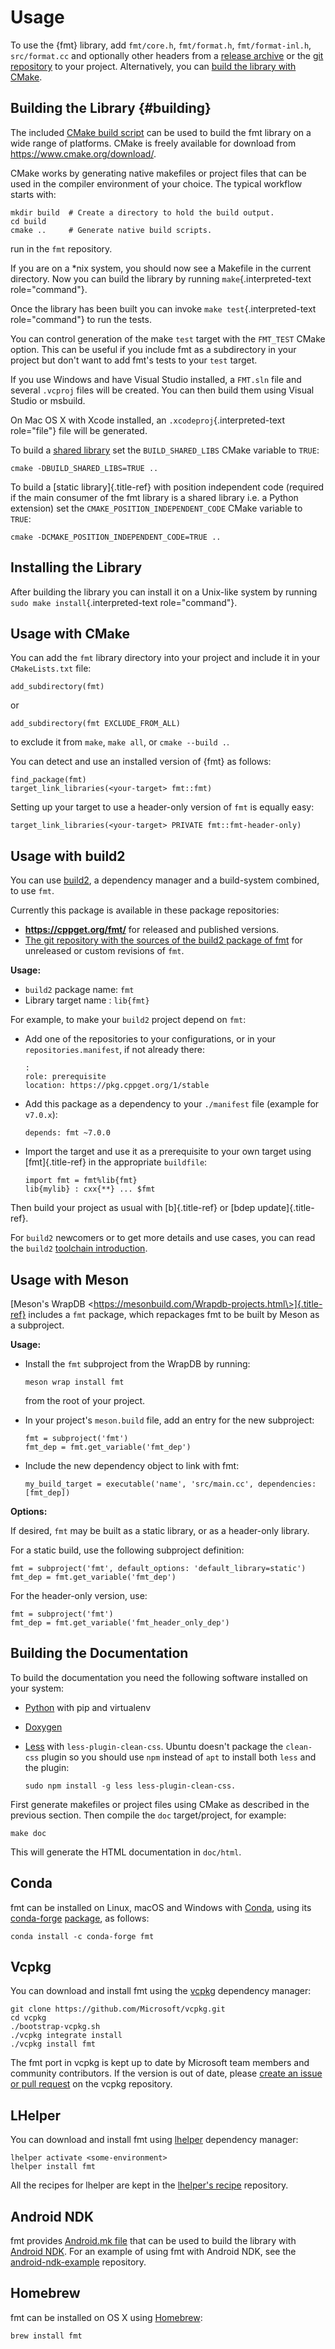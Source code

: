 # Usage

To use the {fmt} library, add `fmt/core.h`, `fmt/format.h`, `fmt/format-inl.h`,
`src/format.cc` and optionally other headers from a [release archive](
https://github.com/fmtlib/fmt/releases/latest) or the [git repository](
https://github.com/fmtlib/fmt) to your project. Alternatively, you can
[build the library with CMake](#building).

## Building the Library {#building}

The included [CMake build
script](https://github.com/fmtlib/fmt/blob/master/CMakeLists.txt) can be
used to build the fmt library on a wide range of platforms. CMake is
freely available for download from <https://www.cmake.org/download/>.

CMake works by generating native makefiles or project files that can be
used in the compiler environment of your choice. The typical workflow
starts with:

    mkdir build  # Create a directory to hold the build output.
    cd build
    cmake ..     # Generate native build scripts.

run in the `fmt` repository.

If you are on a \*nix system, you should now see a Makefile in the
current directory. Now you can build the library by running
`make`{.interpreted-text role="command"}.

Once the library has been built you can invoke
`make test`{.interpreted-text role="command"} to run the tests.

You can control generation of the make `test` target with the `FMT_TEST`
CMake option. This can be useful if you include fmt as a subdirectory in
your project but don\'t want to add fmt\'s tests to your `test` target.

If you use Windows and have Visual Studio installed, a
`FMT.sln` file and several `.vcproj` files will be created. You can
then build them using Visual Studio or msbuild.

On Mac OS X with Xcode installed, an `.xcodeproj`{.interpreted-text
role="file"} file will be generated.

To build a [shared
library](https://en.wikipedia.org/wiki/Library_%28computing%29#Shared_libraries)
set the `BUILD_SHARED_LIBS` CMake variable to `TRUE`:

    cmake -DBUILD_SHARED_LIBS=TRUE ..

To build a [static library]{.title-ref} with position independent code
(required if the main consumer of the fmt library is a shared library
i.e. a Python extension) set the `CMAKE_POSITION_INDEPENDENT_CODE` CMake
variable to `TRUE`:

    cmake -DCMAKE_POSITION_INDEPENDENT_CODE=TRUE ..

## Installing the Library

After building the library you can install it on a Unix-like system by
running `sudo make install`{.interpreted-text role="command"}.

## Usage with CMake

You can add the `fmt` library directory into your project and include it
in your `CMakeLists.txt` file:

    add_subdirectory(fmt)

or

    add_subdirectory(fmt EXCLUDE_FROM_ALL)

to exclude it from `make`, `make all`, or `cmake --build .`.

You can detect and use an installed version of {fmt} as follows:

    find_package(fmt)
    target_link_libraries(<your-target> fmt::fmt)

Setting up your target to use a header-only version of `fmt` is equally
easy:

    target_link_libraries(<your-target> PRIVATE fmt::fmt-header-only)

## Usage with build2

You can use [build2](https://build2.org), a dependency manager and a
build-system combined, to use `fmt`.

Currently this package is available in these package repositories:

- **https://cppget.org/fmt/** for released and published versions.
- [The git repository with the sources of the build2 package of
  fmt](https://github.com/build2-packaging/fmt.git) for unreleased or
  custom revisions of `fmt`.

**Usage:**

- `build2` package name: `fmt`
- Library target name : `lib{fmt}`

For example, to make your `build2` project depend on `fmt`:

- Add one of the repositories to your configurations, or in your
  `repositories.manifest`, if not already there:

      :
      role: prerequisite
      location: https://pkg.cppget.org/1/stable

- Add this package as a dependency to your `./manifest` file (example
  for `v7.0.x`):

      depends: fmt ~7.0.0

- Import the target and use it as a prerequisite to your own target
  using [fmt]{.title-ref} in the appropriate `buildfile`:

      import fmt = fmt%lib{fmt}
      lib{mylib} : cxx{**} ... $fmt

Then build your project as usual with [b]{.title-ref} or [bdep
update]{.title-ref}.

For `build2` newcomers or to get more details and use cases, you can
read the `build2` [toolchain
introduction](https://build2.org/build2-toolchain/doc/build2-toolchain-intro.xhtml).

## Usage with Meson

[Meson\'s WrapDB
\<https://mesonbuild.com/Wrapdb-projects.html\>]{.title-ref} includes a
`fmt` package, which repackages fmt to be built by Meson as a
subproject.

**Usage:**

- Install the `fmt` subproject from the WrapDB by running:

      meson wrap install fmt

  from the root of your project.

- In your project\'s `meson.build` file, add an entry for the new
  subproject:

      fmt = subproject('fmt')
      fmt_dep = fmt.get_variable('fmt_dep')

- Include the new dependency object to link with fmt:

      my_build_target = executable('name', 'src/main.cc', dependencies: [fmt_dep])

**Options:**

If desired, `fmt` may be built as a static library, or as a header-only
library.

For a static build, use the following subproject definition:

    fmt = subproject('fmt', default_options: 'default_library=static')
    fmt_dep = fmt.get_variable('fmt_dep')

For the header-only version, use:

    fmt = subproject('fmt')
    fmt_dep = fmt.get_variable('fmt_header_only_dep')

## Building the Documentation

To build the documentation you need the following software installed on
your system:

- [Python](https://www.python.org/) with pip and virtualenv

- [Doxygen](http://www.stack.nl/~dimitri/doxygen/)

- [Less](http://lesscss.org/) with `less-plugin-clean-css`. Ubuntu
  doesn\'t package the `clean-css` plugin so you should use `npm`
  instead of `apt` to install both `less` and the plugin:

      sudo npm install -g less less-plugin-clean-css.

First generate makefiles or project files using CMake as described in
the previous section. Then compile the `doc` target/project, for
example:

    make doc

This will generate the HTML documentation in `doc/html`.

## Conda

fmt can be installed on Linux, macOS and Windows with
[Conda](https://docs.conda.io/en/latest/), using its
[conda-forge](https://conda-forge.org)
[package](https://github.com/conda-forge/fmt-feedstock), as follows:

    conda install -c conda-forge fmt

## Vcpkg

You can download and install fmt using the
[vcpkg](https://github.com/Microsoft/vcpkg) dependency manager:

    git clone https://github.com/Microsoft/vcpkg.git
    cd vcpkg
    ./bootstrap-vcpkg.sh
    ./vcpkg integrate install
    ./vcpkg install fmt

The fmt port in vcpkg is kept up to date by Microsoft team members and
community contributors. If the version is out of date, please [create an
issue or pull request](https://github.com/Microsoft/vcpkg) on the vcpkg
repository.

## LHelper

You can download and install fmt using
[lhelper](https://github.com/franko/lhelper) dependency manager:

    lhelper activate <some-environment>
    lhelper install fmt

All the recipes for lhelper are kept in the [lhelper\'s
recipe](https://github.com/franko/lhelper-recipes) repository.

## Android NDK

fmt provides [Android.mk
file](https://github.com/fmtlib/fmt/blob/master/support/Android.mk) that
can be used to build the library with [Android
NDK](https://developer.android.com/tools/sdk/ndk/index.html). For an
example of using fmt with Android NDK, see the
[android-ndk-example](https://github.com/fmtlib/android-ndk-example)
repository.

## Homebrew

fmt can be installed on OS X using [Homebrew](https://brew.sh/):

    brew install fmt

